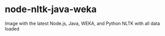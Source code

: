 # node-nltk-java-weka
Image with the latest Node.js, Java, WEKA, and Python NLTK with all data loaded
